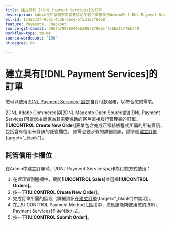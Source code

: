 ```yaml
---
title: 建立具有 [!DNL Payment Services]的訂單
description: Admin提供讓商家向需要協助的客戶直接使用Admin的 [!DNL Payment Services] 完成訂單的功能。
exl-id: 1542a33f-9c01-4c36-bbce-bfa3107fbeb8
feature: Payments, Checkout
source-git-commit: 90bfa7099924feb308397960cff76bdf177bbe49
workflow-type: tm+mt
source-wordcount: '150'
ht-degree: 0%

---
```


# 建立具有[!DNL Payment Services]的訂單

您可以使用[[!DNL Payment Services] 設定](settings.md)自訂付款服務，以符合您的需求。

[!DNL Adobe Commerce]與[!DNL Magento Open Source]的[!DNL Payment Services]可讓您由商家為其需要協助的客戶直接履行管理員的訂單。 **[!UICONTROL Create New Order]**&#x200B;表單包含完成正常結帳程式所需的所有資訊，包括含有信用卡資訊的託管欄位。 如需必要步驟的詳細資訊，請參閱[建立訂單](https://docs.magento.com/user-guide/customers/customer-account-create-order.html){target="_blank"}。

## 託管信用卡欄位

在Admin中建立訂單時，[!DNL Payment Services]可作為付款方式使用：

1. 在&#x200B;_管理員_&#x200B;側邊欄中，展開&#x200B;**[!UICONTROL Sales]**&#x200B;並選擇&#x200B;**[!UICONTROL Orders]**。
1. 按一下&#x200B;**[!UICONTROL Create New Order]**。
1. 完成訂單所需的區段（詳細資訊在[建立訂單](https://docs.magento.com/user-guide/customers/customer-account-create-order.html){target="_blank"}中說明）。
1. 在&#x200B;_[!UICONTROL Payment Method]_區段中，您應該能夠使用您的[!DNL Payment Services]作為付款方式。
1. 按一下&#x200B;**[!UICONTROL Submit Order]**。
